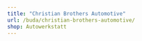 ```yaml
---
title: "Christian Brothers Automotive"
url: /buda/christian-brothers-automotive/
shop: Autowerkstatt
---
```

